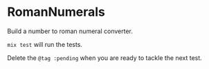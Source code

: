 # RomanNumerals

Build a number to roman numeral converter.

`mix test` will run the tests.

Delete the `@tag :pending` when you are ready to tackle the next test.
